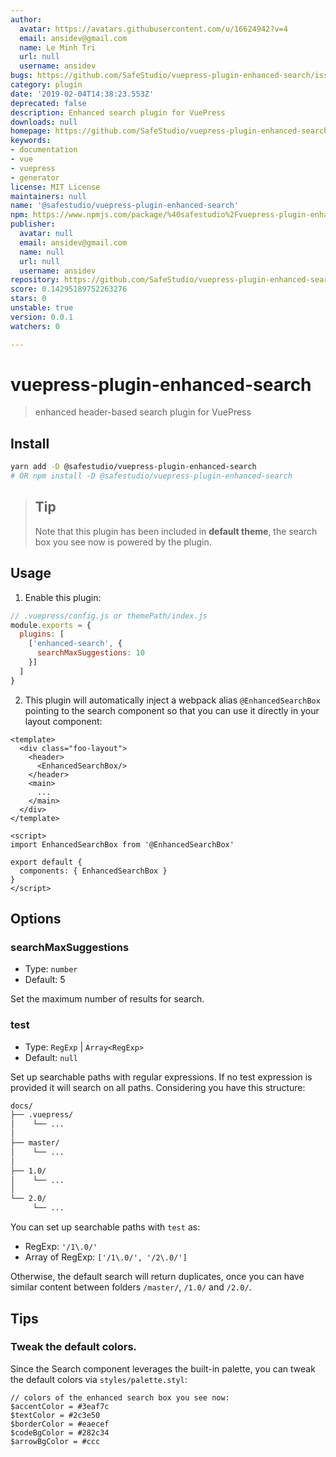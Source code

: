 ```yaml
---
author:
  avatar: https://avatars.githubusercontent.com/u/16624942?v=4
  email: ansidev@gmail.com
  name: Le Minh Tri
  url: null
  username: ansidev
bugs: https://github.com/SafeStudio/vuepress-plugin-enhanced-search/issues
category: plugin
date: '2019-02-04T14:38:23.553Z'
deprecated: false
description: Enhanced search plugin for VuePress
downloads: null
homepage: https://github.com/SafeStudio/vuepress-plugin-enhanced-search
keywords:
- documentation
- vue
- vuepress
- generator
license: MIT License
maintainers: null
name: '@safestudio/vuepress-plugin-enhanced-search'
npm: https://www.npmjs.com/package/%40safestudio%2Fvuepress-plugin-enhanced-search
publisher:
  avatar: null
  email: ansidev@gmail.com
  name: null
  url: null
  username: ansidev
repository: https://github.com/SafeStudio/vuepress-plugin-enhanced-search
score: 0.14295189752263276
stars: 0
unstable: true
version: 0.0.1
watchers: 0

---
```


# vuepress-plugin-enhanced-search

> enhanced header-based search plugin for VuePress

## Install

```bash
yarn add -D @safestudio/vuepress-plugin-enhanced-search
# OR npm install -D @safestudio/vuepress-plugin-enhanced-search
```

> ## Tip
> Note that this plugin has been included in **default theme**, the search box you see now is powered by the plugin.

## Usage

1. Enable this plugin:

```js
// .vuepress/config.js or themePath/index.js
module.exports = {
  plugins: [
    ['enhanced-search', {
      searchMaxSuggestions: 10
    }]
  ]
}
```

2. This plugin will automatically inject a webpack alias `@EnhancedSearchBox` pointing to the search component so that you can use it directly in your layout component:

```vue
<template>
  <div class="foo-layout">
    <header>
      <EnhancedSearchBox/>
    </header>
    <main>
      ...
    </main>
  </div>
</template>

<script>
import EnhancedSearchBox from '@EnhancedSearchBox'

export default {
  components: { EnhancedSearchBox }
}
</script>
```

## Options

### searchMaxSuggestions

- Type: `number`
- Default: 5

Set the maximum number of results for search.

### test

- Type: `RegExp` | `Array<RegExp>`
- Default: `null`

Set up searchable paths with regular expressions. If no test expression is provided it will search on all paths. Considering you have this structure:

```bash
docs/
├── .vuepress/
│    └── ...
│
├── master/
│    └── ...
│
├── 1.0/
│    └── ...
│
└── 2.0/
     └── ...
```

You can set up searchable paths with `test` as:

- RegExp: `'/1\.0/'`
- Array of RegExp: `['/1\.0/', '/2\.0/']`


Otherwise,  the default search will return duplicates, once you can have similar content between folders `/master/`, `/1.0/` and `/2.0/`.

## Tips

### Tweak the default colors.

Since the Search component leverages the built-in palette, you can tweak the default colors via `styles/palette.styl`:

```stylus
// colors of the enhanced search box you see now:
$accentColor = #3eaf7c
$textColor = #2c3e50
$borderColor = #eaecef
$codeBgColor = #282c34
$arrowBgColor = #ccc
```
